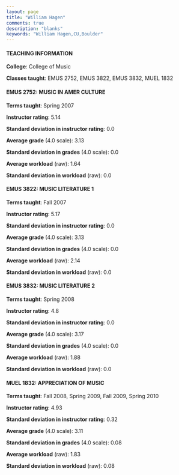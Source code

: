 ```yaml
---
layout: page
title: "William Hagen" 
comments: true
description: "blanks"
keywords: "William Hagen,CU,Boulder"
---
```

<head>
<script src="https://ajax.googleapis.com/ajax/libs/jquery/2.1.3/jquery.min.js"></script>
<script src="https://dl.dropboxusercontent.com/s/pc42nxpaw1ea4o9/highcharts.js?dl=0"></script>
<!-- <script src="../assets/js/highcharts.js"></script> -->
<style type="text/css">@font-face {
	font-family: "Bebas Neue";
	src: url(https://www.filehosting.org/file/details/544349/BebasNeue Regular.otf) format("opentype");
	}
	h1.Bebas { 
		font-family: "Bebas Neue", Verdana, Tahoma;
	}
</style>
</head>
	   
#### TEACHING INFORMATION

**College**: College of Music

**Classes taught**: EMUS 2752, EMUS 3822, EMUS 3832, MUEL 1832

#### EMUS 2752: MUSIC IN AMER CULTURE

**Terms taught**: Spring 2007

**Instructor rating**: 5.14

**Standard deviation in instructor rating**: 0.0

**Average grade** (4.0 scale): 3.13

**Standard deviation in grades** (4.0 scale): 0.0

**Average workload** (raw): 1.64

**Standard deviation in workload** (raw): 0.0

#### EMUS 3822: MUSIC LITERATURE 1

**Terms taught**: Fall 2007

**Instructor rating**: 5.17

**Standard deviation in instructor rating**: 0.0

**Average grade** (4.0 scale): 3.13

**Standard deviation in grades** (4.0 scale): 0.0

**Average workload** (raw): 2.14

**Standard deviation in workload** (raw): 0.0

#### EMUS 3832: MUSIC LITERATURE 2

**Terms taught**: Spring 2008

**Instructor rating**: 4.8

**Standard deviation in instructor rating**: 0.0

**Average grade** (4.0 scale): 3.17

**Standard deviation in grades** (4.0 scale): 0.0

**Average workload** (raw): 1.88

**Standard deviation in workload** (raw): 0.0

#### MUEL 1832: APPRECIATION OF MUSIC

**Terms taught**: Fall 2008, Spring 2009, Fall 2009, Spring 2010

**Instructor rating**: 4.93

**Standard deviation in instructor rating**: 0.32

**Average grade** (4.0 scale): 3.11

**Standard deviation in grades** (4.0 scale): 0.08

**Average workload** (raw): 1.83

**Standard deviation in workload** (raw): 0.08

